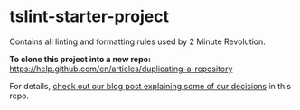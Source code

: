 # tslint-starter-project
Contains all linting and formatting rules used by 2 Minute Revolution.

**To clone this project into a new repo:** https://help.github.com/en/articles/duplicating-a-repository

For details, [check out our blog post explaining some of our decisions](https://medium.com/2-minute-revolution-developer-blog/our-full-linting-and-commit-setup-for-typescript-prettier-tslint-lint-staged-husky-e442ad3f4be) in this repo.
